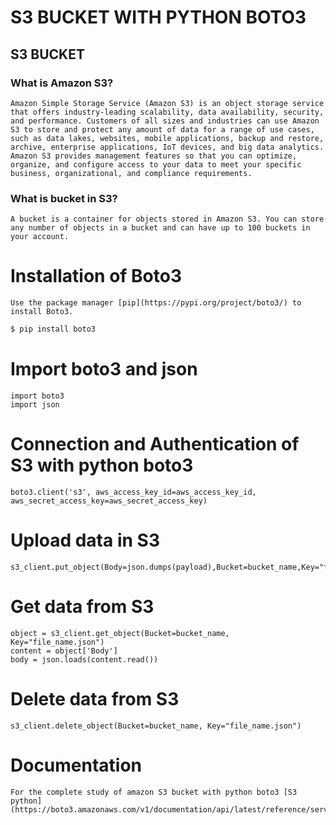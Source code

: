 # S3 BUCKET WITH PYTHON BOTO3

## S3 BUCKET

### What is Amazon S3?
    Amazon Simple Storage Service (Amazon S3) is an object storage service that offers industry-leading scalability, data availability, security, and performance. Customers of all sizes and industries can use Amazon S3 to store and protect any amount of data for a range of use cases, such as data lakes, websites, mobile applications, backup and restore, archive, enterprise applications, IoT devices, and big data analytics. Amazon S3 provides management features so that you can optimize, organize, and configure access to your data to meet your specific business, organizational, and compliance requirements.

### What is bucket in S3?
    A bucket is a container for objects stored in Amazon S3. You can store any number of objects in a bucket and can have up to 100 buckets in your account.

# Installation of Boto3

    Use the package manager [pip](https://pypi.org/project/boto3/) to install Boto3.

```bash
$ pip install boto3
```

# Import boto3 and json

    import boto3
    import json

# Connection and Authentication of S3 with python boto3

    boto3.client('s3', aws_access_key_id=aws_access_key_id, aws_secret_access_key=aws_secret_access_key)

# Upload data in S3 

    s3_client.put_object(Body=json.dumps(payload),Bucket=bucket_name,Key="file_name.json")

# Get data from S3

    object = s3_client.get_object(Bucket=bucket_name, Key="file_name.json")
	content = object['Body']
	body = json.loads(content.read())

# Delete data from S3

    s3_client.delete_object(Bucket=bucket_name, Key="file_name.json")

# Documentation

    For the complete study of amazon S3 bucket with python boto3 [S3 python](https://boto3.amazonaws.com/v1/documentation/api/latest/reference/services/s3.html)